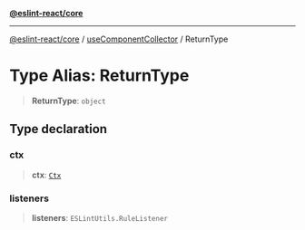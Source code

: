 [**@eslint-react/core**](../../../README.md)

***

[@eslint-react/core](../../../README.md) / [useComponentCollector](../README.md) / ReturnType

# Type Alias: ReturnType

> **ReturnType**: `object`

## Type declaration

### ctx

> **ctx**: [`Ctx`](Ctx.md)

### listeners

> **listeners**: `ESLintUtils.RuleListener`
